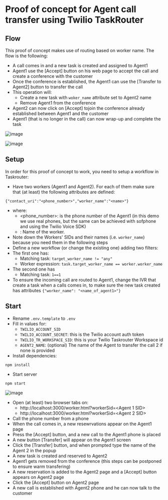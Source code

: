 # Proof of concept for Agent call transfer using Twilio TaskRouter

## Flow

This proof of concept makes use of routing based on worker name. The flow is the following: 
* A call comes in and a new task is created and assigned to Agent1
* Agent1 use the [Accept] button on his web page to accept the call and create a conference with the customer
* Once the conference is established, the Agent1 can use the [Transfer to Agent2] button to transfer the call
* This operation will: 
  * Create a new task with `woker_name` attribute set to Agent2 name 
  * Remove Agent1 from the conference
* Agent2 can now click on [Accept] tojoin the conference already established between Agent1 and the customer
* Agent1 (that is no longer in the call) can now wrap-up and complete the task 

![image](https://user-images.githubusercontent.com/40210035/70337380-dcd3d600-1842-11ea-9465-c31d84108751.png)


![image](https://user-images.githubusercontent.com/54728384/70321829-53aba780-1820-11ea-93fa-6e5c13fb1fb4.png)

## Setup 

In order for this proof of concept to work, you need to setup a workflow in Taskrouter: 
* Have two workers (Agent1 and Agent2). For each of them make sure that (at least) the following attributes are defined: 
```
{"contact_uri":"<phone_number>","worker_name":"<name>"}
```
  * where: 
    * <phone_number>: is the phone number of the Agent1 (in this demo we use real phones, but the same can be achieved with sofphone and using the Twilio Voice SDK)
    * <name>: Name of the worker.
* Note down the Workers' SIDs and their names (i.e. `worker_name`) because you need them in the following steps
* Define a new workflow (or change the existing one) adding two filters: 
 * The first one has:
   * Matching task: `target_worker_name != "any"`
   * Worker expression: `task.target_worker_name == worker.worker_name`
 * The second one has
   * Matching task: `1==1`
* To ensure the incoming call are routed to Agent1, change the IVR that create a task when a calls comes in, to make sure the new task created has attributes `{"worker_name": "<name_of_agent1>"}`
 
## Start

* Rename `.env.template` to `.env`
* Fill in values for:
  * `TWILIO_ACCOUNT_SID`
  * `TWILIO_ACCOUNT_SECRET`: this is the Twilio account auth token
  * `TWILIO_TR_WORKSPACE_SID`: this is your Twilio Taskrouter Workspace id
  * `AGENT2_NAME`: (optional) The name of the Agent to transfer the call 2 if none is provided
* Install dependencies:
```
npm install
```
* Start server
```
npm start
```

![image](https://user-images.githubusercontent.com/54728384/70262423-3a591b80-178c-11ea-8ea7-6d5c7816cb96.png)

* Open (at least) two browser tabs on:
  * http://localhost:3000/worker.html?workerSid=<Agent 1 SID>
  * http://localhost:3000/worker.html?workerSid=<Agent 2 SID>
* Call the phone number from a phone 
* When the call comes in, a new  resewrvations appear on the Agent1 page
* Press the [Accept] button, and a new call to the Agent1 phone is placed 
* A new button [Transfer] will appear on the Agent1 screen
* Click the [Transfer] button, and when prompted type the name of the Agent 2 in the popup
* A new task is created and reserved to Agent2
* Agent1 gets removed from the conference (this steps can be postponed to ensure warm transfering) 
* A new reservation is added to the Agent2 page and a [Accept] button appears on Agent2 page
* Click the [Accept] button on Agent2 page
* A new call is established with Agent2 phone and he can now talk to the customer
